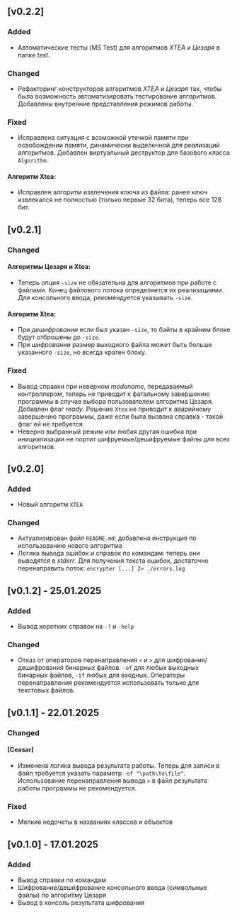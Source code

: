 ## [v0.2.2]

### Added
- Автоматические тесты (MS Test) для алгоритмов _XTEA_ и _Цезаря_ в папке test.

### Changed
- Рефакторинг конструкторов алгоритмов _XTEA_ и _Цезаря_ так, чтобы была возможность автоматизировать тестирование алгоритмов. Добавлены внутренние представления режимов работы.

### Fixed
- Исправлена ситуация с возможной утечкой памяти при освобождении памяти, динамически выделенной для реализаций алгоритмов. Добавлен виртуальный деструктор для базового класса `Algorithm`.

#### Алгоритм Xtea:
- Исправлен алгоритм извлечения ключа из файла: ранее ключ извлекался не полностью (только первые 32 бита), теперь все 128 бит.

## [v0.2.1]

### Changed

#### Алгоритмы Цезаря и Xtea:
- Теперь опция `-size` не обязательна для алгоритмов при работе с файлами. Конец файлового потока определяется их реализациями. Для консольного ввода, рекомендуется указывать `-size`.

#### Алгоритм Xtea:
- При _дешифровании_ если был указан `-size`, то байты в крайним блоке будут отброшены до `-size`.
- При _шифровании_ размер выходного файла может быть больше указанного `-size`, но всегда кратен блоку.

### Fixed
- Вывод справки при неверном _modename_, передаваемый контроллером, теперь не приводит к фатальному завершению программы в случае выбора пользователем алгоритма Цезаря. Добавлен флаг _ready_. Решение `Xtea` не приводит к аварийному завершению программы, даже если была вызвана справка - такой флаг ей не требуется. 
- Неверно выбранный режим или любая другая ошибка при инициализации не портит шифруемые/дешифруемые файлы для всех алгоритмов.


## [v0.2.0]

### Added

- Новый алгоритм `XTEA`

### Changed

- Актуализирован файл `README.md`: добавлена инструкция по использованию нового алгоритма
- Логика вывода ошибок и справок по командам: теперь они выводятся в _stderr_. Для получения текста ошибок, достаточно перенаправить поток: `encrypter [...] 2> ./errors.log`

## [v0.1.2] - 25.01.2025

### Added

- Вывод коротких справок на `-?` и `-help`

### Changed

- Отказ от операторов перенаправления `<` и `>` для шифрования/дешифрования бинарных файлов. `-of` для любых выходных бинарных файлов, `-if` любых для входных. Операторы перенаправления рекомендуется использовать только для текстовых файлов.

## [v0.1.1] - 22.01.2025

### Changed

#### [Ceasar]
- Изменена логика вывода результата работы. Теперь для записи в файл требуется указать параметр `-of "\path\to\file"`. Использование перенаправления вывода `>` в файл результата работы программы не рекомендуется.

### Fixed
- Мелкие недочеты в названиях классов и объектов

## [v0.1.0] - 17.01.2025

### Added

- Вывод справки по командам
- Шифрование/дешифрование консольного ввода (символьные файлы) по алгоритму Цезаря
- Вывод в консоль результата шифрования